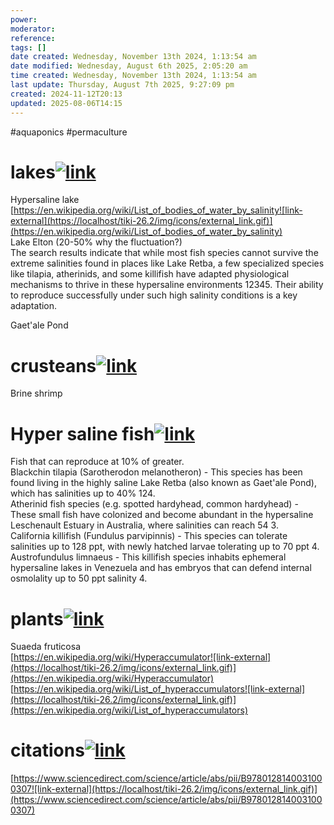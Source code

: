 ```yaml
---
power: 
moderator: 
reference: 
tags: []
date created: Wednesday, November 13th 2024, 1:13:54 am
date modified: Wednesday, August 6th 2025, 2:05:20 am
time created: Wednesday, November 13th 2024, 1:13:54 am
last update: Thursday, August 7th 2025, 9:27:09 pm
created: 2024-11-12T20:13
updated: 2025-08-06T14:15
---
```

#aquaponics #permaculture 
# lakes[![link](https://localhost/tiki-26.2/img/icons/link.png)](https://localhost/tiki-26.2/tiki-index.php?page=hypersaline#lakes)

Hypersaline lake  
[https://en.wikipedia.org/wiki/List_of_bodies_of_water_by_salinity![link-external](https://localhost/tiki-26.2/img/icons/external_link.gif)](https://en.wikipedia.org/wiki/List_of_bodies_of_water_by_salinity)  
Lake Elton (20-50% why the fluctuation?)  
The search results indicate that while most fish species cannot survive the extreme salinities found in places like Lake Retba, a few specialized species like tilapia, atherinids, and some killifish have adapted physiological mechanisms to thrive in these hypersaline environments 12345. Their ability to reproduce successfully under such high salinity conditions is a key adaptation.

Gaet'ale Pond

# crusteans[![link](https://localhost/tiki-26.2/img/icons/link.png)](https://localhost/tiki-26.2/tiki-index.php?page=hypersaline#crusteans)

Brine shrimp

# Hyper saline fish[![link](https://localhost/tiki-26.2/img/icons/link.png)](https://localhost/tiki-26.2/tiki-index.php?page=hypersaline#Hyper_saline_fish)

Fish that can reproduce at 10% of greater.  
Blackchin tilapia (Sarotherodon melanotheron) - This species has been found living in the highly saline Lake Retba (also known as Gaet'ale Pond), which has salinities up to 40% 124.  
Atherinid fish species (e.g. spotted hardyhead, common hardyhead) - These small fish have colonized and become abundant in the hypersaline Leschenault Estuary in Australia, where salinities can reach 54 3.  
California killifish (Fundulus parvipinnis) - This species can tolerate salinities up to 128 ppt, with newly hatched larvae tolerating up to 70 ppt 4.  
Austrofundulus limnaeus - This killifish species inhabits ephemeral hypersaline lakes in Venezuela and has embryos that can defend internal osmolality up to 50 ppt salinity 4.

# plants[![link](https://localhost/tiki-26.2/img/icons/link.png)](https://localhost/tiki-26.2/tiki-index.php?page=hypersaline#plants)

Suaeda fruticosa  
[https://en.wikipedia.org/wiki/Hyperaccumulator![link-external](https://localhost/tiki-26.2/img/icons/external_link.gif)](https://en.wikipedia.org/wiki/Hyperaccumulator)  
[https://en.wikipedia.org/wiki/List_of_hyperaccumulators![link-external](https://localhost/tiki-26.2/img/icons/external_link.gif)](https://en.wikipedia.org/wiki/List_of_hyperaccumulators)

# citations[![link](https://localhost/tiki-26.2/img/icons/link.png)](https://localhost/tiki-26.2/tiki-index.php?page=hypersaline#citations)

[https://www.sciencedirect.com/science/article/abs/pii/B9780128140031000307![link-external](https://localhost/tiki-26.2/img/icons/external_link.gif)](https://www.sciencedirect.com/science/article/abs/pii/B9780128140031000307)